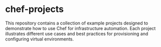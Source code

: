 # chef-projects
This repository contains a collection of example projects designed to demonstrate how to use Chef for infrastructure automation. Each project illustrates different use cases and best practices for provisioning and configuring virtual environments.
